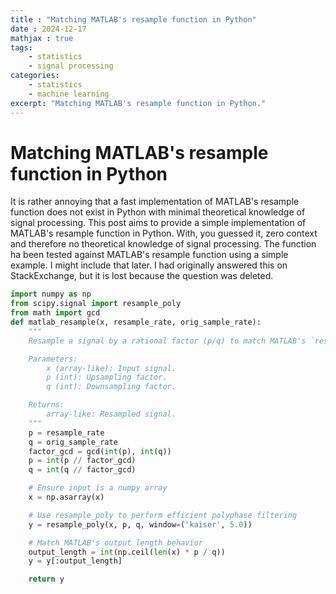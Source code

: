 ```yaml
---
title : "Matching MATLAB's resample function in Python"
date : 2024-12-17
mathjax : true
tags:
    - statistics   
    - signal processing
categories:
    - statistics
    - machine learning
excerpt: "Matching MATLAB's resample function in Python."
---
```


# Matching MATLAB's resample function in Python
It is rather annoying that a fast implementation of MATLAB's resample function does not exist in Python with minimal theoretical knowledge of signal processing. This post aims to provide a simple implementation of MATLAB's resample function in Python. With, you guessed it, zero context and therefore no theoretical knowledge of signal processing. The function ha been tested against MATLAB's resample function using a simple example. I might include that later. I had originally answered this on StackExchange, but it is lost because the question was deleted. 

```python
import numpy as np
from scipy.signal import resample_poly
from math import gcd
def matlab_resample(x, resample_rate, orig_sample_rate):
    """
    Resample a signal by a rational factor (p/q) to match MATLAB's `resample` function.

    Parameters:
        x (array-like): Input signal.
        p (int): Upsampling factor.
        q (int): Downsampling factor.

    Returns:
        array-like: Resampled signal.
    """
    p = resample_rate
    q = orig_sample_rate
    factor_gcd = gcd(int(p), int(q))
    p = int(p // factor_gcd)
    q = int(q // factor_gcd)

    # Ensure input is a numpy array
    x = np.asarray(x)

    # Use resample_poly to perform efficient polyphase filtering
    y = resample_poly(x, p, q, window=('kaiser', 5.0))

    # Match MATLAB's output length behavior
    output_length = int(np.ceil(len(x) * p / q))
    y = y[:output_length]

    return y
```
